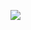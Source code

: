 <a href="https://discord.cyberneticsdev.tk"><img src="https://discord.com/api/guilds/773668217163218944/widget.png?style=banner2"></a>

